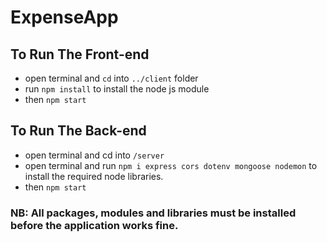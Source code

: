 # ExpenseApp
 
## To Run The Front-end
- open terminal and `cd` into `../client` folder
- run `npm install` to install the node js module
- then `npm start`

## To Run The Back-end
- open terminal and cd into `/server`
- open terminal and run `npm i express cors dotenv mongoose nodemon` to install the required node libraries.
- then `npm start`

### NB: All packages, modules and libraries must be installed before the application works fine.